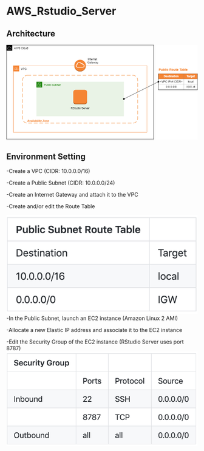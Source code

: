 # AWS_Rstudio_Server
## Architecture
![](https://github.com/Jinn42/AWS_Rstudio_Server/blob/master/Architecture_diagram.png)
## Environment Setting
-Create a VPC (CIDR: 10.0.0.0/16)

-Create a Public Subnet (CIDR: 10.0.0.0/24)

-Create an Internet Gateway and attach it to the VPC

-Create and/or edit the Route Table

![](https://github.com/Jinn42/AWS_Rstudio_Server/blob/master/Routetable.png)
-In the Public Subnet, launch an EC2 instance (Amazon Linux 2 AMI)

-Allocate a new Elastic IP address and associate it to the EC2 instance

-Edit the Security Group of the EC2 instance (RStudio Server uses port 8787)
![](https://github.com/Jinn42/AWS_Rstudio_Server/blob/master/Security_Group.png)
